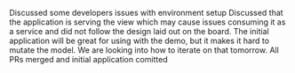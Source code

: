 Discussed some developers issues with environment setup
Discussed that the application is serving the view which may cause issues consuming it as a service and did not follow the design laid out on the board.
The initial application will be great for using with the demo, but it makes it hard to mutate the model. We are looking into how to iterate on that tomorrow.
All PRs merged and initial application comitted
